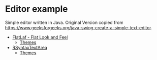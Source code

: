 # Editor example

Simple editor written in Java. Original Version copied from https://www.geeksforgeeks.org/java-swing-create-a-simple-text-editor.


* [FlatLaf - Flat Look and Feel](https://www.formdev.com/flatlaf/)
  * [Themes](https://www.formdev.com/flatlaf/themes/) 
* [RSyntaxTextArea](https://github.com/bobbylight/RSyntaxTextArea)
  * [Themes](https://github.com/bobbylight/RSyntaxTextArea/tree/master/RSyntaxTextArea/src/main/resources/org/fife/ui/rsyntaxtextarea/themes)

